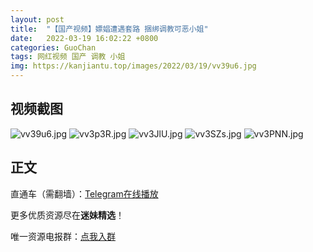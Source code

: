 ```yaml
---
layout: post
title:  "【国产视频】嫖娼遭遇套路 捆绑调教可恶小姐"
date:   2022-03-19 16:02:22 +0800
categories: GuoChan
tags: 网红视频 国产 调教 小姐
img: https://kanjiantu.top/images/2022/03/19/vv39u6.jpg
---
```



## 视频截图

![vv39u6.jpg](https://kanjiantu.top/images/2022/03/19/vv39u6.jpg)
![vv3p3R.jpg](https://kanjiantu.top/images/2022/03/19/vv3p3R.jpg)
![vv3JlU.jpg](https://kanjiantu.top/images/2022/03/19/vv3JlU.jpg)
![vv3SZs.jpg](https://kanjiantu.top/images/2022/03/19/vv3SZs.jpg)
![vv3PNN.jpg](https://kanjiantu.top/images/2022/03/19/vv3PNN.jpg)

## 正文

直通车（需翻墙）：[Telegram在线播放](https://t.me/mimeijingxuan/156)

更多优质资源尽在**迷妹精选**！

唯一资源电报群：[点我入群](https://t.me/mimeijingxuan)


